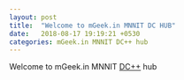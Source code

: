 ```yaml
---
layout: post
title:  "Welcome to mGeek.in MNNIT DC HUB"
date:   2018-08-17 19:19:21 +0530
categories: mGeek.in MNNIT DC++ hub
---
```

Welcome to mGeek.in MNNIT [DC++](http://dcplusplus.sourceforge.net/) hub